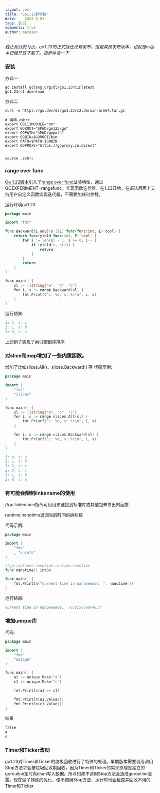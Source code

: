 ```yaml
---
layout: post
title: "Go1.23新特性"
date:    2024-8-01
tags: [Go]
comments: true
author: mazezen
---
```


*截止到目前为止，go1.23的正式版还没有发布，但是其预发布版本，也就是rc版本已经开放下载了。初步体验一下*

### 安装

方式一

```shell
go install golang.org/dl/go1.23rc1@latest
go1.23rc1 download
```

方式二

```shell
curl -o https://go.dev/dl/go1.23rc2.darwin-arm64.tar.gz

# 编辑.zshrc
export GO111MODULE="on"
export GOROOT="$PWD/go123/go"
export GOPATH="$PWD/gopath"
export GOBIN=$GOROOT/bin
export PATH=$PATH:$GOBIN
export GOPROXY="https://goproxy.cn,direct"


source .zshrc
```



### range over func

[Go 1.22版本](https://tonybai.com/2024/02/18/some-changes-in-go-1-22/)引入了[range over func](https://go.dev/wiki/RangefuncExperiment)试验特性，通过GOEXPERIMENT=rangefunc。实现函数迭代器。在1.23开始，在语法层面上支持用户自定义函数实现迭代器，不需要加任何参数。

运行环境go1.23

```go
package main

import "fmt"

func Backward[E any](s []E) func(func(int, E) bool) {
	return func(yield func(int, E) bool) {
		for i := len(s) - 1; i >= 0; i-- {
			if !yield(i, s[i]) {
				return
			}
		}
		return
	}
}

func main() {
	sl := []string{"a", "b", "c"}
	for i, s := range Backward(sl) {
		fmt.Printf("i: %d, s: %s\n", i, s)
	}
}

```

运行结果: 

```markdown
i: 2, s: c
i: 1, s: b
i: 0, s: a

```

上述例子实现了索引按倒序排序


### 对slice和map增加了一些内置函数。
增加了比如slices.All()、slices.Backward() 等
代码示例:
```go
package main

import (
	"fmt"
	"slices"
)

func main() {
	sl := []string{"a", "b", "c"}
	for i, s := range slices.All(sl) {
		fmt.Printf("i: %d, s: %s\n", i, s)
	}

	for i, s := range slices.Backward(sl) {
		fmt.Printf("i: %d, s: %s\n", i, s)
	}
}

```
```markdown
i: 0, s: a
i: 1, s: b
i: 2, s: c
i: 2, s: c
i: 1, s: b
i: 0, s: a

```


### 有可能会限制linkename的使用

//go:linkename指令可用用来链接到标准库或其他包未导出的函数.

runtime.nanotime返回当前时间的纳秒数

代码示例:

```go
package main

import (
	"fmt"
	_ "unsafe"
)

//go:linkname nanotime runtime.nanotime
func nanotime() int64

func main() {
	fmt.Println("current time in nanoseonds: ", nanotime())
}

```

运行结果:

```markdown
current time in nanoseonds:  763815666064833
```



### 增加unique库

代码:

```go
package main

import (
	"fmt"
	"unique"
)

func main() {
	a1 := unique.Make("a")
	c1 := unique.Make("c")

	fmt.Println(a1 == c1)

	fmt.Println(a1.Value())
	fmt.Println(c1.Value())
}

```

结果

```markdown
false
a
c
```



### Timer和Ticker改动

go1.23对Timer和Ticker的垃圾回收进行了特殊的处理。早期版本需要调用调用Stop方法才会被垃圾回收期回收，因为Timer和Ticker的实现原理是独立的goroutine定时向chan写入数据。所以如果不调用Stop方法会造成goroutine泄露。现在做了特殊的优化，便不调用Stop方法，运行时也会检查并回收不用的Timer和Ticker



